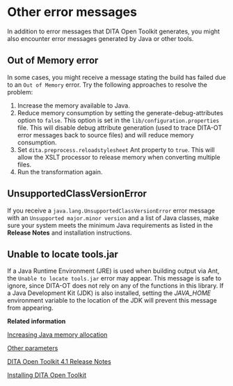 # Other error messages

In addition to error messages that DITA Open Toolkit generates, you might also encounter error messages generated by Java or other tools.

## Out of Memory error

In some cases, you might receive a message stating the build has failed due to an `Out of Memory` error. Try the following approaches to resolve the problem:

1.  Increase the memory available to Java.
2.  Reduce memory consumption by setting the generate-debug-attributes option to `false`. This option is set in the `lib/configuration.properties` file. This will disable debug attribute generation \(used to trace DITA-OT error messages back to source files\) and will reduce memory consumption.
3.  Set `dita.preprocess.reloadstylesheet` Ant property to `true`. This will allow the XSLT processor to release memory when converting multiple files.
4.  Run the transformation again.

## UnsupportedClassVersionError

If you receive a `java.lang.UnsupportedClassVersionError` error message with an `Unsupported major.minor version` and a list of Java classes, make sure your system meets the minimum Java requirements as listed in the **Release Notes** and installation instructions.

## Unable to locate tools.jar

If a Java Runtime Environment \(JRE\) is used when building output via Ant, the `Unable to locate tools.jar` error may appear. This message is safe to ignore, since DITA-OT does not rely on any of the functions in this library. If a Java Development Kit \(JDK\) is also installed, setting the *JAVA\_HOME* environment variable to the location of the JDK will prevent this message from appearing.

**Related information**  


[Increasing Java memory allocation](increasing-the-jvm.md)

[Other parameters](parameters-other.md)

[DITA Open Toolkit 4.1 Release Notes](release-notes_index.md)

[Installing DITA Open Toolkit](installing-client.md)

